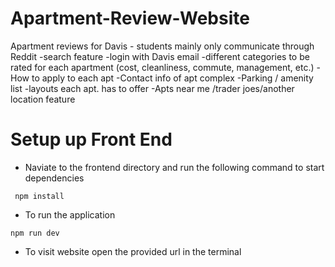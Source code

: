 # Apartment-Review-Website

Apartment reviews for Davis - students mainly only communicate through Reddit
-search feature
-login with Davis email
-different categories to be rated for each apartment (cost, cleanliness, commute, management, etc.)
-How to apply to each apt
-Contact info of apt complex
-Parking / amenity list
-layouts each apt. has to offer
-Apts near me /trader joes/another location feature

# Setup up Front End

- Naviate to the frontend directory and run the following command to start dependencies
```
 npm install 
 ```
- To run the application
```
npm run dev
```
- To visit website open the provided url in the terminal
